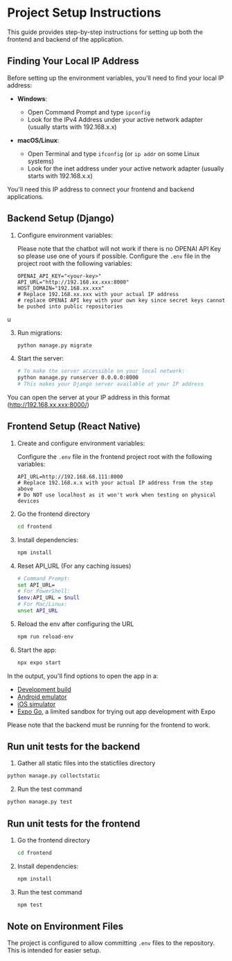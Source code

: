 # Project Setup Instructions

This guide provides step-by-step instructions for setting up both the frontend and backend of the application.

## Finding Your Local IP Address

Before setting up the environment variables, you'll need to find your local IP address:

- **Windows**:

  - Open Command Prompt and type `ipconfig`
  - Look for the IPv4 Address under your active network adapter (usually starts with 192.168.x.x)

- **macOS/Linux**:
  - Open Terminal and type `ifconfig` (or `ip addr` on some Linux systems)
  - Look for the inet address under your active network adapter (usually starts with 192.168.x.x)

You'll need this IP address to connect your frontend and backend applications.

## Backend Setup (Django)

1. Configure environment variables:

   Please note that the chatbot will not work if there is no OPENAI API Key so please use one of yours if possible.
   Configure the `.env` file in the project root with the following variables:

   ```
   OPENAI_API_KEY="<your-key>"
   API_URL="http://192.168.xx.xxx:8000"
   HOST_DOMAIN="192.168.xx.xxx"
   # Replace 192.168.xx.xxx with your actual IP address
   # replace OPENAI API key with your own key since secret keys cannot be pushed into public repositories
   ```

u

3. Run migrations:

   ```bash
   python manage.py migrate
   ```

4. Start the server:
   ```bash
   # To make the server accessible on your local network:
   python manage.py runserver 0.0.0.0:8000
   # This makes your Django server available at your IP address
   ```

You can open the server at your IP address in this format (http://192.168.xx.xxx:8000/)

## Frontend Setup (React Native)

1. Create and configure environment variables:

   Configure the `.env` file in the frontend project root with the following variables:

   ```
   API_URL=http://192.168.68.111:8000
   # Replace 192.168.x.x with your actual IP address from the step above
   # Do NOT use localhost as it won't work when testing on physical devices
   ```

2. Go the frontend directory
   ```bash
   cd frontend
   ```
   
3. Install dependencies:
   ```bash
   npm install
   ```

4. Reset API_URL (For any caching issues)
   ```bash
   # Command Prompt:
   set API_URL=
   # For PowerShell:
   $env:API_URL = $null
   # For Mac/Linux:
   unset API_URL
   ```
   
5. Reload the env after configuring the URL
   ``` bash
   npm run reload-env
   ```

6. Start the app:
   ```bash
   npx expo start
   ```

In the output, you'll find options to open the app in a:

- [Development build](https://docs.expo.dev/develop/development-builds/introduction/)
- [Android emulator](https://docs.expo.dev/workflow/android-studio-emulator/)
- [iOS simulator](https://docs.expo.dev/workflow/ios-simulator/)
- [Expo Go](https://expo.dev/go), a limited sandbox for trying out app development with Expo

Please note that the backend must be running for the frontend to work.

## Run unit tests for the backend

1. Gather all static files into the staticfiles directory
```bash
python manage.py collectstatic
```

2. Run the test command
```bash
python manage.py test
```

## Run unit tests for the frontend

1. Go the frontend directory
   ```bash
   cd frontend
   ```

2. Install dependencies:

   ```bash
   npm install
   ```

3. Run the test command
   ```bash
   npm test
   ```

## Note on Environment Files

The project is configured to allow committing `.env` files to the repository. This is intended for easier setup.
